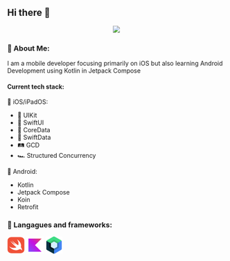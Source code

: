 ## Hi there 👋

<div align=center>
 <img src= https://media3.giphy.com/media/v1.Y2lkPTc5MGI3NjExNHhic2J6aG10eHBna2pzM2M0bzBvbW1oZHpmaGZoZ28weGczYnVodyZlcD12MV9pbnRlcm5hbF9naWZfYnlfaWQmY3Q9Zw/JqmupuTVZYaQX5s094/giphy.gif width="300"/> 
</div>

### 👨 About Me:
I am a mobile developer focusing primarily on iOS but also learning Android Development using Kotlin in Jetpack Compose

#### Current tech stack:

📱 iOS/iPadOS:

- 🍏 UIKit
- 🍎 SwiftUI
- 💾 CoreData
- 💾 SwiftData
- 🛤️ GCD
- 🏎️ Structured Concurrency

📖 Android:

- Kotlin
- Jetpack Compose
- Koin
- Retrofit

<!--
| iOS/iPadOS | Android |
|------------|---------|
|🍏 UIKit | Jetpack Compose |
|🍎 SwiftUI | 
|💾 CoreData |
|💾 SwiftData |
|🛤️ GCD |
|🏎️ Structured Concurrency |
-->

### 🧰 Langagues and frameworks: 
<div>
  <img src=https://github.com/devicons/devicon/blob/master/icons/swift/swift-original.svg width="40" />
  <img src=https://github.com/devicons/devicon/blob/master/icons/kotlin/kotlin-original.svg width="40" />
  <img src=https://github.com/devicons/devicon/blob/master/icons/jetpackcompose/jetpackcompose-original.svg width="40" />
</div>

<!--
### 📊 Stats:

![Top Languages](https://github-readme-stats.vercel.app/api/top-langs/?username=vovsyannikov)
-->


<!--
**vovsyannikov/vovsyannikov** is a ✨ _special_ ✨ repository because its `README.md` (this file) appears on your GitHub profile.

Here are some ideas to get you started:

- 🔭 I’m currently working on ...
- 🌱 I’m currently learning ...
- 👯 I’m looking to collaborate on ...
- 🤔 I’m looking for help with ...
- 💬 Ask me about ...
- 📫 How to reach me: ...
- 😄 Pronouns: ...
- ⚡ Fun fact: ...
-->
